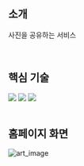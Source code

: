 ## 소개

사진을 공유하는 서비스

<br />

## 핵심 기술

<div>
  <img src="https://img.shields.io/badge/PHP-777BB4?style=flat&logo=php&logoColor=white"/>
  <img src="https://img.shields.io/badge/CodeIgniter-EF4223?style=flat&logo=codeigniter&logoColor=white"/>
  <img src="https://img.shields.io/badge/Bootstrap-7952B3?style=flat&logo=bootstrap&logoColor=white"/>
</div>

<br />

## 홈페이지 화면

![art_image](https://github.com/darkmyu/kkulpi/assets/60710735/c3b522c9-8717-4dbb-94fb-1645458fa043)
